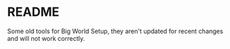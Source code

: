 # README #

Some old tools for Big World Setup, they aren't updated for recent changes and will not work correctly.
